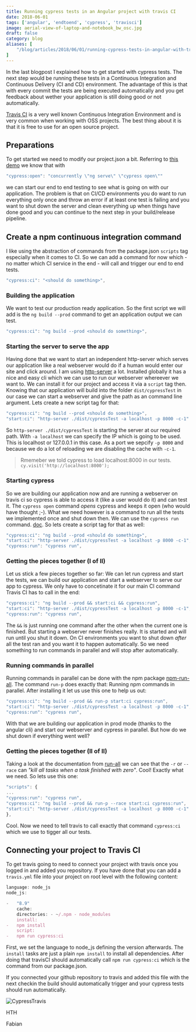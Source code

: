 ```yaml
---
title: Running cypress tests in an Angular project with travis CI
date: 2018-06-01
tags: ['angular', 'endtoend', 'cypress', 'travisci']
image: aerial-view-of-laptop-and-notebook_bw_osc.jpg
draft: false
category: blog
aliases: [
    "/blog/articles/2018/06/01/running-cypress-tests-in-angular-with-travis-ci/",
]
---
```


In the last blogpost I explained how to get started with cypress tests. The next step would be running these tests in a Continuous Integration and Continuous Delivery (CI and CD) environment. The advantage of this is that with every commit the tests are being executed automatically and you get feedback about wether your application is still doing good or not automatically.

[Travis CI](https://travis-ci.org/) is a very well known Continuous Integration Environment and is very common when working with OSS projects. The best thing about it is that it is free to use for an open source project.

## Preparations

To get started we need to modify our project.json a bit. Referring to [this demo](https://github.com/FabianGosebrink/cypress-angular-getting-started) we know that with

```javascript
"cypress:open": "concurrently \"ng serve\" \"cypress open\""
```

we can start our end to end testing to see what is going on with our application. The problem is that on CI/CD environments you do want to run everything only once and throw an error if at least one test is failing and you want to shut down the server and clean everything up when things have done good and you can continue to the next step in your build/release pipeline.

## Create a npm continuous integration command

I like using the abstraction of commands from the package.json `scripts` tag especially when it comes to CI. So we can add a command for now which - no matter which CI service in the end - will call and trigger our end to end tests.

```javascript
"cypress:ci": "<should do something>",
```

### Building the application

We want to test our production ready application. So the first script we will add is the `ng build --prod` command to get an application output we can test.

```javascript
"cypress:ci": "ng build --prod <should do something>",
```

### Starting the server to serve the app

Having done that we want to start an independent http-server which serves our application like a real webserver would do if a human would enter our site and click around. I am using [http-server](https://www.npmjs.com/package/http-server) a lot. Installed globally it has a nice and easy cli which we can use to run our webserver whereever we want to. We can install it for our project and access it via a `script` tag then. Knowing that our application will build into the folder `dist/cypressTest` in our case we can start a webserver and give the path as an command line argument. Lets create a new script tag for that:

```javascript
"cypress:ci": "ng build --prod <should do something>",
"start:ci": "http-server ./dist/cypressTest -a localhost -p 8000 -c-1"
```

So `http-server ./dist/cypressTest` is starting the server at our required path. With `-a localhost` we can specify the IP which is going to be used. This is localhost or 127.0.0.1 in this case. As a port we sepcify `-p 8000` and because we do a lot of reloading we are disabling the cache with `-c-1`.

> Rmemeber we told cypress to load localhost:8000 in our tests. `cy.visit('http://localhost:8000');`

### Starting cypress

So we are building our application now and are running a webserver on travis ci so cypress is able to access it (like a user would do it) and can test it. The `cypress open` command _opens_ cypress and keeps it open (who would have thought ;-). What we need however is a command to run all the tests we implemented once and shut down then. We can use the `cypress run` command. [doc](https://docs.cypress.io/guides/guides/command-line.html#Run-tests). So lets create a script tag for that as well:

```javascript
"cypress:ci": "ng build --prod <should do something>",
"start:ci": "http-server ./dist/cypressTest -a localhost -p 8000 -c-1",
"cypress:run": "cypress run",
```

### Getting the pieces together (I of II)

Let us stick a few pieces together so far: We can let run cypress and start the tests, we can build our application and start a webserver to serve our app to cypress. We only have to concetinate it for our main CI command Travis CI has to call in the end:

```javascript
"cypress:ci": "ng build --prod && start:ci && cypress:run",
"start:ci": "http-server ./dist/cypressTest -a localhost -p 8000 -c-1",
"cypress:run": "cypress run",
```

The `&&` is just running one command after the other when the current one is finished. But starting a webserver never finishes really. It is started and will run until you shut it down. On CI environments you want to shut down _after_ all the test ran and you want it to happen automatically. So we need something to run commands in parallel and will stop after automatically.

### Running commands in parallel

Running commands in parallel can be done with the npm package [npm-run-all](https://www.npmjs.com/package/npm-run-all). The command `run-p` does exactly that: Running npm commands in parallel. After installing it let us use this one to help us out:

```javascript
"cypress:ci": "ng build --prod && run-p start:ci cypress:run",
"start:ci": "http-server ./dist/cypressTest -a localhost -p 8000 -c-1",
"cypress:run": "cypress run",
```

With that we are building our application in prod mode (thanks to the angular cli) and start our webserver and cypress in parallel. But how do we shut down if everything went well?

### Getting the pieces together (II of II)

Taking a look at the documentation from [run-all](https://github.com/mysticatea/npm-run-all/blob/HEAD/docs/npm-run-all.md) we can see that the `-r` or `--race` can _"kill all tasks when a task finished with zero"_. Cool! Exactly what we need. So lets use this one:

```javascript
"scripts": {
...
"cypress:run": "cypress run",
"cypress:ci": "ng build --prod && run-p --race start:ci cypress:run",
"start:ci": "http-server ./dist/cypressTest -a localhost -p 8000 -c-1"
},
```

Cool. Now we need to tell travis to call exactly that command `cypress:ci` which we use to tigger all our tests.

## Connecting your project to Travis CI

To get travis going to need to connect your project with travis once you logged in and added you repository. If you have done that you can add a `travis.yml` file into your project on root level with the following content:

```javascript
language: node_js
node_js:

-   "8.9"
    cache:
    directories: - ~/.npm - node_modules
    install:
-   npm install
    script:
-   npm run cypress:ci
```

First, we set the language to node_js defining the version afterwards. The `install` tasks are just a plain `npm install` to install all dependencies. After doing that travisCI should automatically call `npm run cypress:ci` which is the command from our package.json.

If you connected your github repository to travis and added this file with the next checkin the build should automatically trigger and your cypress tests should run automatically.

![CypressTravis](https://cdn.offering.solutions/img/articles/2018-06-01/cypress-travis.gif)

HTH

Fabian
